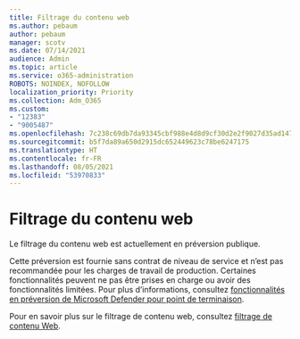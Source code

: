 ```yaml
---
title: Filtrage du contenu web
ms.author: pebaum
author: pebaum
manager: scotv
ms.date: 07/14/2021
audience: Admin
ms.topic: article
ms.service: o365-administration
ROBOTS: NOINDEX, NOFOLLOW
localization_priority: Priority
ms.collection: Adm_O365
ms.custom:
- "12383"
- "9005487"
ms.openlocfilehash: 7c238c69db7da93345cbf988e4d8d9cf30d2e2f9027d35ad147fef6968130108
ms.sourcegitcommit: b5f7da89a650d2915dc652449623c78be6247175
ms.translationtype: HT
ms.contentlocale: fr-FR
ms.lasthandoff: 08/05/2021
ms.locfileid: "53970833"
---
```

# <a name="web-content-filtering"></a>Filtrage du contenu web

Le filtrage du contenu web est actuellement en préversion publique.

Cette préversion est fournie sans contrat de niveau de service et n’est pas recommandée pour les charges de travail de production. Certaines fonctionnalités peuvent ne pas être prises en charge ou avoir des fonctionnalités limitées. Pour plus d’informations, consultez [fonctionnalités en préversion de Microsoft Defender pour point de terminaison](/microsoft-365/security/defender-endpoint/preview).

Pour en savoir plus sur le filtrage de contenu web, consultez [filtrage de contenu Web](/microsoft-365/security/defender-endpoint/web-content-filtering).